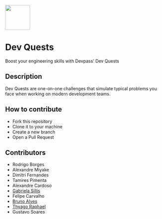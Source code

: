 <img src="https://user-images.githubusercontent.com/1377307/203610378-168260de-292f-4aa7-a57b-d7e6762094ca.png" height="80" />

# Dev Quests
Boost your engineering skills with Devpass' Dev Quests

## Description

Dev Quests are one-on-one challenges that simulate typical problems you face when working on modern development teams.

## How to contribute

- Fork this repository
- Clone it to your machine
- Create a new branch
- Open a Pull Request

## Contributors

- Rodrigo Borges
- Alexandre Miyake
- Dimitri Fernandes
- Tamires Pimenta
- Alexandre Cardoso
- [Gabriela Sillis](https://github.com/gsillis)
- Felipe Carvalho
- [Bruno Alves](https://github.com/Brun41v35)
- [Thyago Raphael](https://github.com/thyagoraphael)
- Gustavo Soares